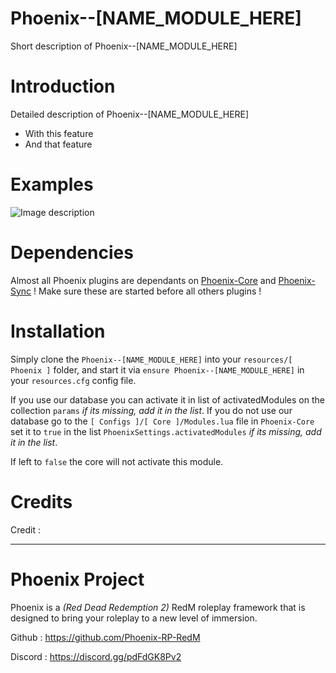 # Phoenix--[NAME_MODULE_HERE]
Short description of Phoenix--[NAME_MODULE_HERE]

# Introduction
Detailed description of Phoenix--[NAME_MODULE_HERE]
- With this feature
- And that feature

# Examples
![Image description](image.png)

# Dependencies
Almost all Phoenix plugins are dependants on [Phoenix-Core](https://github.com/Phoenix-RP-RedM/phoenix-core) and [Phoenix-Sync](https://github.com/Phoenix-RP-RedM/phoenix-sync) !
Make sure these are started before all others plugins !

# Installation
Simply clone the `Phoenix--[NAME_MODULE_HERE]` into your `resources/[ Phoenix ]` folder, and start it via `ensure Phoenix--[NAME_MODULE_HERE]` in your `resources.cfg` config file.

If you use our database you can activate it in list of activatedModules on the collection `params` _if its missing, add it in the list_.
If you do not use our database go to the `[ Configs ]/[ Core ]/Modules.lua` file in `Phoenix-Core` set it to `true` in the list `PhoenixSettings.activatedModules` _if its missing, add it in the list_.

If left to `false` the core will not activate this module.

# Credits
Credit : 

---

# Phoenix Project
Phoenix is a _(Red Dead Redemption 2)_ RedM roleplay framework that is designed to bring your roleplay to a new level of immersion.

Github : https://github.com/Phoenix-RP-RedM

Discord : https://discord.gg/pdFdGK8Pv2
